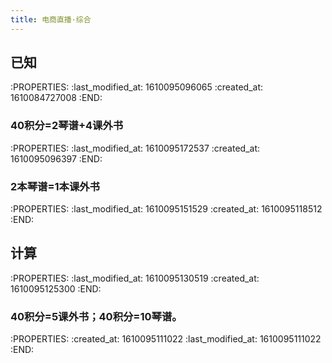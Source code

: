 ```yaml
---
title: 电商直播·综合
---
```


## 已知
:PROPERTIES:
:last_modified_at: 1610095096065
:created_at: 1610084727008
:END:
### 40积分=2琴谱+4课外书
:PROPERTIES:
:last_modified_at: 1610095172537
:created_at: 1610095096397
:END:
### 2本琴谱=1本课外书
:PROPERTIES:
:last_modified_at: 1610095151529
:created_at: 1610095118512
:END:
## 计算
:PROPERTIES:
:last_modified_at: 1610095130519
:created_at: 1610095125300
:END:
### 40积分=5课外书；40积分=10琴谱。
:PROPERTIES:
:created_at: 1610095111022
:last_modified_at: 1610095111022
:END:
